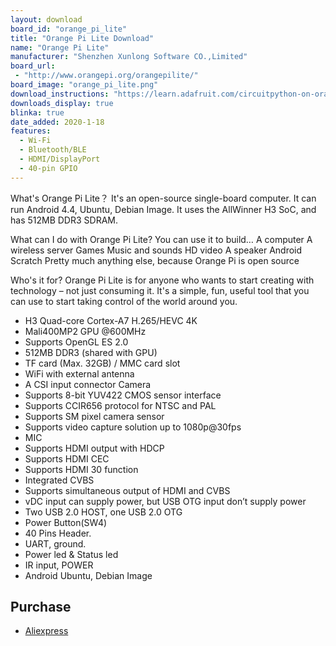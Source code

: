 ```yaml
---
layout: download
board_id: "orange_pi_lite"
title: "Orange Pi Lite Download"
name: "Orange Pi Lite"
manufacturer: "Shenzhen Xunlong Software CO.,Limited"
board_url:
 - "http://www.orangepi.org/orangepilite/"
board_image: "orange_pi_lite.png"
download_instructions: "https://learn.adafruit.com/circuitpython-on-orangepi-linux/circuitpython-orangepi"
downloads_display: true
blinka: true
date_added: 2020-1-18
features:
  - Wi-Fi
  - Bluetooth/BLE
  - HDMI/DisplayPort
  - 40-pin GPIO
---
```


What's Orange Pi Lite？
It's an open-source single-board computer. It can run Android 4.4, Ubuntu, Debian Image. It uses the AllWinner H3 SoC, and has 512MB DDR3 SDRAM.



What can I do with Orange Pi Lite?
You can use it to build…
A computer
A wireless server
Games
Music and sounds
HD video
A speaker
Android
Scratch
Pretty much anything else, because Orange Pi is open source

Who's it for?
Orange Pi Lite is for anyone who wants to start creating with technology – not just consuming it. It's a simple, fun, useful tool that you can use to start taking control of the world around you.

- H3 Quad-core Cortex-A7 H.265/HEVC 4K
- Mali400MP2 GPU @600MHz
- Supports OpenGL ES 2.0
- 512MB DDR3 (shared with GPU)
- TF card (Max. 32GB) / MMC card slot
- WiFi with external antenna
- A CSI input connector Camera
- Supports 8-bit YUV422 CMOS sensor interface
- Supports CCIR656 protocol for NTSC and PAL
- Supports SM pixel camera sensor
- Supports video capture solution up to 1080p@30fps
- MIC
- Supports HDMI output with HDCP
- Supports HDMI CEC
- Supports HDMI 30 function
- Integrated CVBS
- Supports simultaneous output of HDMI and CVBS
- vDC input can supply power, but USB OTG input don’t supply power
- Two USB 2.0 HOST, one USB 2.0 OTG
- Power Button(SW4)
- 40 Pins Header.
- UART, ground.
- Power led & Status led
- IR input, POWER
- Android Ubuntu, Debian Image

## Purchase
* [Aliexpress](https://www.aliexpress.com/item/32662738571.html?spm=a2g0o.productlist.0.0.756017c14GjaGI&algo_pvid=eb42f805-f4da-4d5b-8e7d-a95ba887558d&algo_expid=eb42f805-f4da-4d5b-8e7d-a95ba887558d-0&btsid=15fd8f3d-5a4c-41da-9cda-329a4cc9f037&ws_ab_test=searchweb0_0,searchweb201602_5,searchweb201603_53)
